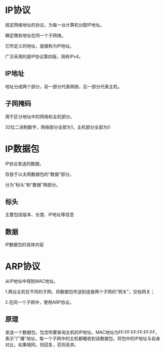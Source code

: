 # IP协议

规定网络地址的协议，为每一台计算机分配IP地址。

确定哪些地址在同一个子网络。

它所定义的地址，就被称为IP地址。

广泛采用的是IP协议第四版，简称IPv4。

## IP地址

地址分成两个部分，前一部分代表网络，后一部分代表主机。

## 子网掩码

用于区分地址中的网络和主机部分。

32位二进制数字，网络部分全部为1，主机部分全部为0

# IP数据包

IP协议发送的数据。

存放于以太网数据包的“数据”部分。

分为“标头”和“数据”两部分。

## 标头

主要包括版本、长度、IP地址等信息

## 数据

IP数据包的具体内容

# ARP协议

从IP地址中得到MAC地址。

1.两台主机在不同的子网，将数据包传送到连接两个子网的“网关”，交给网关；

2.在同一个子网中，使用ARP协议。

## 原理

发送一个数据包，包含所要查询主机的IP地址，MAC地址为FF:FF:FF:FF:FF:FF，表示"广播"地址，每一个子网中的主机都睡收到该数据包，将包中的IP地址与自身对比，如果相同，则回复，否则丢弃。
























